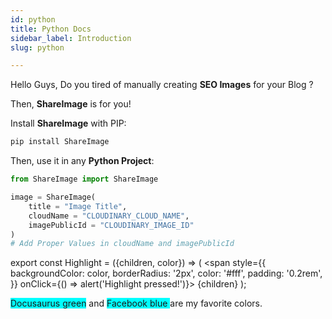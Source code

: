 ```yaml
---
id: python
title: Python Docs
sidebar_label: Introduction
slug: python

---
```

Hello Guys, Do you tired of manually creating **SEO Images** for your Blog ?

Then, **ShareImage** is for you!

Install **ShareImage** with PIP:

```sh
pip install ShareImage
```

Then, use it in any **Python Project**:

```py
from ShareImage import ShareImage

image = ShareImage(
    title = "Image Title",
    cloudName = "CLOUDINARY_CLOUD_NAME",
    imagePublicId = "CLOUDINARY_IMAGE_ID"
)
# Add Proper Values in cloudName and imagePublicId
```

export const Highlight = ({children, color}) => (
  <span
    style={{
      backgroundColor: color,
      borderRadius: '2px',
      color: '#fff',
      padding: '0.2rem',
    }}
    onClick={() => alert('Highlight pressed!')}>
    {children}
  </span>
);

<Highlight color="#25c2a0">Docusaurus green</Highlight> and <Highlight color="#1877F2">
  Facebook blue
</Highlight> are my favorite colors.

<style>

Highlight  {

    background-color: cyan;

}

</style>